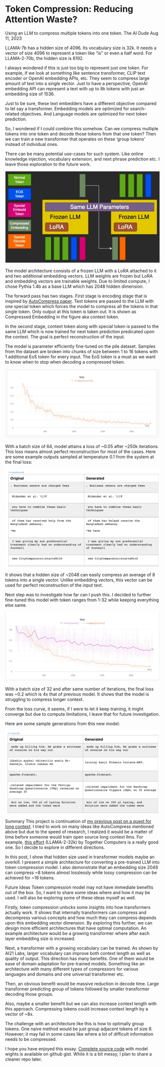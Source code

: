 <!-- https://naxalpha.substack.com/p/token-compression-reducing-attention -->

# Token Compression: Reducing Attention Waste?

Using an LLM to compress multiple tokens into one token.
The AI Dude
Aug 11, 2023

LLAMA-7b has a hidden size of 4096. Its vocabulary size is 32k. It needs a vector of size 4096 to represent a token like “is” or even a half word. For LLAMA-2-70b, the hidden size is 8192.

I always wondered if this is just too big to represent just one token. For example, if we look at something like sentence transformer, CLIP text encoder or OpenAI embedding APIs, etc. They seem to compress large amount of text into a single vector. Just to have a perspective, OpenAI embedding API can represent a text with up to 8k tokens with just an embedding size of 1536.

Just to be sure, these text embedders have a different objective compared to let say a transformer. Embedding models are optimized for search-related objectives. And Language models are optimized for next token prediction.

So, I wondered if I could combine this somehow. Can we compress multiple tokens into one token and decode those tokens from that one token? Then we can train a new transformer that operates on these ‘group tokens’ instead of individual ones.

There can be many potential use-cases for such system. Like online knowledge injection, vocabulary extension, and next phrase prediction etc. I leave those exploration to the future work.

![diagram](../../public/token-compression/ima1.webp)


The model architecture consists of a frozen LLM with a LoRA attached to it and two additional embedding vectors. LLM weights are frozen but LoRA and embedding vectors are trainable weights. Due to limited compute, I chose Pythia 1.4b as a base LLM which has 2048 hidden dimension.

The forward pass has two stages. First stage is encoding stage that is inspired by [AutoCompress paper](https://github.com/princeton-nlp/AutoCompressors). Text tokens are passed to the LLM with one special <Embed> token which forces the model to compress all the tokens in that single token. Only output at this token is taken out. It is shown as Compressed Embedding in the figure aka context token.

In the second stage, context token along with special <Decode> token is passed to the same LLM which is now trained for next token prediction predicated upon the context. The goal is perfect reconstruction of the input.

The model is parameter efficiently fine-tuned on the pile dataset. Samples from the dataset are broken into chunks of size between 1 to 16 tokens with 1 additional EoS token for every input. The EoS token is a must as we want to know when to stop when decoding a compressed token.

![loss1](../../public/token-compression/ima2.webp)

With a batch size of 64, model attains a loss of ~0.05 after ~250k iterations. This loss means almost perfect reconstruction for most of the cases. Here are some example outputs sampled at temperature 0.1 from the system at the final loss:

![samples1](../../public/token-compression/ima3.webp)

It shows that a hidden size of ~2048 can easily compress an average of 8 tokens into a single vector. Unlike embedding vectors, this vector can be used for perfect reconstruction of the input text.

Next step was to investigate how far can I push this. I decided to further fine-tuned this model with token ranges from 1-32 while keeping everything else same.

![loss2](../../public/token-compression/ima4.webp)

With a batch size of 32 and after same number of iterations, the final loss was ~0.2 which is 4x that of previous model. It shows that the model is struggling to compress longer context.

From the loss curve, it seems, if I were to let it keep training, it might converge but due to compute limitations, I leave that for future investigation.

Here are some sample generations from this new model:

![samples2](../../public/token-compression/ima5.webp)

Summary
This project is continuation of [my previous post on a quest for long context](https://nauman.im/long-pythia/). I tried to work on many ideas like AutoCompress mentioned above but due to the speed of research, I realized it would be a matter of time before someone would train open source long context llms. For example, [this effort](https://huggingface.co/togethercomputer/LLaMA-2-7B-32K) (LLAMA-2-32k) by Together Computers is a really good one. So I decide to explore in different directions.

In this post, I show that hidden size used in transformer models maybe an overkill. I present a simple architecture for converting a pre-trained LLM into token compression model. I also demonstrate that an embedding size 2048 can compress ~8 tokens almost losslessly while lossy compression can be achieved for ~16 tokens.

Future Ideas
Token compression model may not have immediate benefits out of the box. So, I want to share some ideas where and how it may be used. I will also be exploring some of these ideas myself as well.

Firstly, token compression unlocks some insights into how transformers actually work. It shows that internally transformers can compress and decompress various concepts and how much they can compress depends upon this embedding vector dimension. By exploring this further, we can design more efficient architectures that have optimal computation. An example architecture would be a growing transformer where after each layer embedding size is increased.

Next, a transformer with a growing vocabulary can be trained. As shown by AI21 Labs, larger vocabulary can improve both context length as well as quality of output. This direction has many benefits. One of them would be ease of domain adaptation for pre-trained models. Something like an architecture with many different types of compressors for various languages and domains and one universal transformer etc.

Then, an obvious benefit would be massive reduction in decode time. Large transformer predicting group of tokens followed by smaller transformer decoding those groups.

Also, maybe a smaller benefit but we can also increase context length with this approach. Compressing tokens could increase context length by a vector of ~8x.

The challenge with an architecture like this is how to optimally group tokens. One naive method would be just group adjacent tokens of size 8. However; it may fail in some cases like where a lot of difficult information needs to be compressed.

I hope you have enjoyed this essay. [Complete source code](https://gist.github.com/NaxAlpha/0b63348cd19395779cd4b021888c2fb4) with model wights is available on github gist. While it is a bit messy, I plan to share a cleaner repo later.
